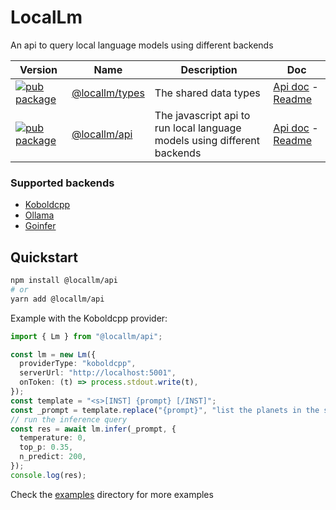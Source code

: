 # LocalLm

An api to query local language models using different backends

| Version | Name | Description | Doc
| --- | --- | --- | --- |
| [![pub package](https://img.shields.io/npm/v/@locallm/types)](https://www.npmjs.com/package/@locallm/types) | [@locallm/types](packages/types) | The shared data types | [Api doc](https://synw.github.io/locallm/types/index.html) - [Readme](packages/types)
| [![pub package](https://img.shields.io/npm/v/@locallm/api)](https://www.npmjs.com/package/@locallm/api) | [@locallm/api](packages/api) | The javascript api to run local language models using different backends |  [Api doc](https://synw.github.io/locallm/api/index.html) - [Readme](packages/api)

### Supported backends

- [Koboldcpp](https://github.com/LostRuins/koboldcpp)
- [Ollama](https://github.com/jmorganca/ollama)
- [Goinfer](https://github.com/synw/goinfer)

## Quickstart

```bash
npm install @locallm/api
# or
yarn add @locallm/api
```

Example with the Koboldcpp provider:

```ts
import { Lm } from "@locallm/api";

const lm = new Lm({
  providerType: "koboldcpp",
  serverUrl: "http://localhost:5001",
  onToken: (t) => process.stdout.write(t),
});
const template = "<s>[INST] {prompt} [/INST]";
const _prompt = template.replace("{prompt}", "list the planets in the solar system");
// run the inference query
const res = await lm.infer(_prompt, {
  temperature: 0,
  top_p: 0.35,
  n_predict: 200,
});
console.log(res);
```

Check the [examples](packages/api/examples) directory for more examples
